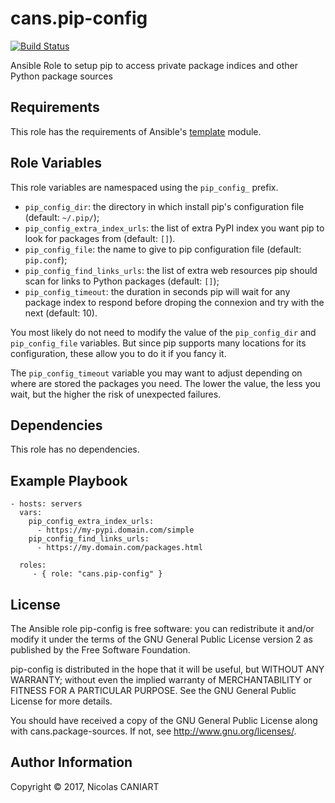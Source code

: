 cans.pip-config
===============

[![Build Status](https://travis-ci.org/cans/pip-config.svg?branch=master)](https://travis-ci.org/cans/pip-config)

Ansible Role to setup pip to access private package indices and other
Python package sources


Requirements
------------

This role has the requirements of Ansible's
[template](http://docs.ansible.com/ansible/template_module.html) module.


Role Variables
--------------

This role variables are namespaced using the `pip_config_` prefix.

- `pip_config_dir`: the directory in which install pip's configuration
  file (default: `~/.pip/`);
- `pip_config_extra_index_urls`: the list of extra PyPI index you want
  pip to look for packages from (default: `[]`).
- `pip_config_file`: the name to give to pip configuration file
  (default: `pip.conf`);
- `pip_config_find_links_urls`: the list of extra web resources pip
  should scan for links to Python packages (default: `[]`);
- `pip_config_timeout`: the duration in seconds pip will wait for any
  package index to respond before droping the connexion and try with
  the next (default: 10).

You most likely do not need to modify the value of the `pip_config_dir`
and `pip_config_file` variables. But since pip supports many locations
for its configuration, these allow you to do it if you fancy it.

The `pip_config_timeout` variable you may want to adjust depending on
where are stored the packages you need. The lower the value, the less
you wait, but the higher the risk of unexpected failures.


Dependencies
------------

This role has no dependencies.


Example Playbook
----------------

    - hosts: servers
      vars:
        pip_config_extra_index_urls:
          - https://my-pypi.domain.com/simple
        pip_config_find_links_urls:
          - https://my.domain.com/packages.html
           
      roles:
         - { role: "cans.pip-config" }


License
-------

The Ansible role pip-config is free software: you can redistribute it
and/or modify it under the terms of the GNU General Public License
version 2 as published by the Free Software Foundation.

pip-config is distributed in the hope that it will be useful, but
WITHOUT ANY WARRANTY; without even the implied warranty of
MERCHANTABILITY or FITNESS FOR A PARTICULAR PURPOSE.
See the GNU General Public License for more details.

You should have received a copy of the GNU General Public License
along with cans.package-sources. If not, see <http://www.gnu.org/licenses/>.


Author Information
------------------

Copyright © 2017, Nicolas CANIART
